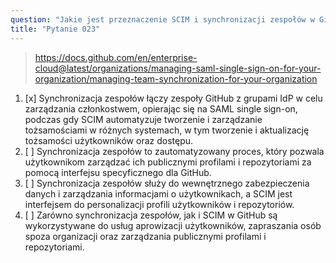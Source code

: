 ```yaml
---
question: "Jakie jest przeznaczenie SCIM i synchronizacji zespołów w GitHub?"
title: "Pytanie 023"
---
```


> https://docs.github.com/en/enterprise-cloud@latest/organizations/managing-saml-single-sign-on-for-your-organization/managing-team-synchronization-for-your-organization
1. [x] Synchronizacja zespołów łączy zespoły GitHub z grupami IdP w celu zarządzania członkostwem, opierając się na SAML single sign-on, podczas gdy SCIM automatyzuje tworzenie i zarządzanie tożsamościami w różnych systemach, w tym tworzenie i aktualizację tożsamości użytkowników oraz dostępu.
1. [ ] Synchronizacja zespołów to zautomatyzowany proces, który pozwala użytkownikom zarządzać ich publicznymi profilami i repozytoriami za pomocą interfejsu specyficznego dla GitHub.
1. [ ] Synchronizacja zespołów służy do wewnętrznego zabezpieczenia danych i zarządzania informacjami o użytkownikach, a SCIM jest interfejsem do personalizacji profili użytkowników i repozytoriów.
1. [ ] Zarówno synchronizacja zespołów, jak i SCIM w GitHub są wykorzystywane do usług aprowizacji użytkowników, zapraszania osób spoza organizacji oraz zarządzania publicznymi profilami i repozytoriami.
